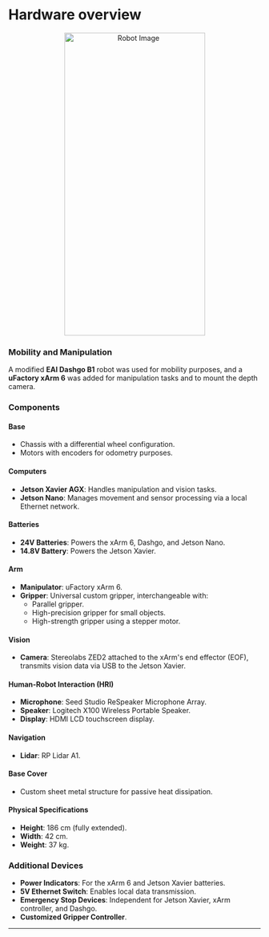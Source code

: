 # Hardware overview

<p align="center">
  <img src="/assets/overview/FRIDA.jpg" alt="Robot Image" width="281" height="604">
</p>

### Mobility and Manipulation
A modified **EAI Dashgo B1** robot was used for mobility purposes, and a **uFactory xArm 6** was added for manipulation tasks and to mount the depth camera.

### Components

#### Base
- Chassis with a differential wheel configuration.
- Motors with encoders for odometry purposes.

#### Computers
- **Jetson Xavier AGX**: Handles manipulation and vision tasks.
- **Jetson Nano**: Manages movement and sensor processing via a local Ethernet network.

#### Batteries
- **24V Batteries**: Powers the xArm 6, Dashgo, and Jetson Nano.
- **14.8V Battery**: Powers the Jetson Xavier.

#### Arm
- **Manipulator**: uFactory xArm 6.
- **Gripper**: Universal custom gripper, interchangeable with:
  - Parallel gripper.
  - High-precision gripper for small objects.
  - High-strength gripper using a stepper motor.

#### Vision
- **Camera**: Stereolabs ZED2 attached to the xArm's end effector (EOF), transmits vision data via USB to the Jetson Xavier.

#### Human-Robot Interaction (HRI)
- **Microphone**: Seed Studio ReSpeaker Microphone Array.
- **Speaker**: Logitech X100 Wireless Portable Speaker.
- **Display**: HDMI LCD touchscreen display.

#### Navigation
- **Lidar**: RP Lidar A1.

#### Base Cover
- Custom sheet metal structure for passive heat dissipation.

#### Physical Specifications
- **Height**: 186 cm (fully extended).
- **Width**: 42 cm.
- **Weight**: 37 kg.

### Additional Devices
- **Power Indicators**: For the xArm 6 and Jetson Xavier batteries.
- **5V Ethernet Switch**: Enables local data transmission.
- **Emergency Stop Devices**: Independent for Jetson Xavier, xArm controller, and Dashgo.
- **Customized Gripper Controller**.

---




